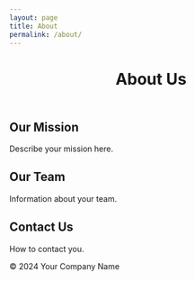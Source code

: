 ```yaml
---
layout: page
title: About
permalink: /about/
---
```


<!DOCTYPE html>
<html lang="en">
<head>
    <meta charset="UTF-8">
    <meta name="viewport" content="width=device-width, initial-scale=1.0">
    <title>About Us</title>
    <link rel="stylesheet" href="styles.css"> <!-- Optional for styling -->
</head>
<body>
    <header>
        <h1>About Us</h1>
    </header>
    <main>
        <section>
            <h2>Our Mission</h2>
            <p>Describe your mission here.</p>
        </section>
        <section>
            <h2>Our Team</h2>
            <p>Information about your team.</p>
        </section>
        <section>
            <h2>Contact Us</h2>
            <p>How to contact you.</p>
        </section>
    </main>
    <footer>
        <p>&copy; 2024 Your Company Name</p>
    </footer>
</body>
</html>

